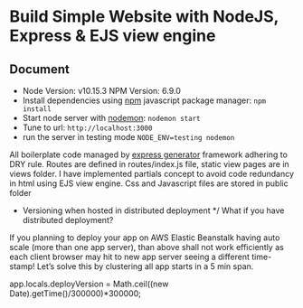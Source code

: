 # Build Simple Website with NodeJS, Express & EJS view engine

## Document
* Node Version: v10.15.3 NPM Version: 6.9.0
* Install dependencies using [npm](https://www.npmjs.com/) javascript package manager: ``` npm install ```
* Start node server with [nodemon](https://nodemon.io/): ``` nodemon start ```
* Tune to url: ``` http://localhost:3000 ```
* run the server in testing mode `NODE_ENV=testing nodemon`

All boilerplate code managed by [express generator](https://expressjs.com/en/starter/generator.html) framework adhering to DRY rule. Routes are defined in routes/index.js file, static view pages are in views folder. I have implemented partials concept to avoid code redundancy in html using EJS view engine. Css and Javascript files are stored in public folder


*  Versioning when hosted in distributed deployment */
What if you have distributed deployment?

If you planning to deploy your app on AWS Elastic Beanstalk having auto scale (more than one app server), than above shall not work efficiently as each client browser may hit to new app server seeing a different time-stamp!
Let’s solve this by clustering all app starts in a 5 min span.

app.locals.deployVersion = 
           Math.ceil((new Date).getTime()/300000)*300000;